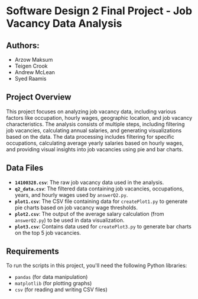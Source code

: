 # Software Design 2 Final Project - Job Vacancy Data Analysis

## Authors:
- Arzow Maksum
- Teigen Crook 
- Andrew McLean 
- Syed Raamis 

## Project Overview

This project focuses on analyzing job vacancy data, including various factors like occupation, hourly wages, geographic location, and job vacancy characteristics. The analysis consists of multiple steps, including filtering job vacancies, calculating annual salaries, and generating visualizations based on the data. The data processing includes filtering for specific occupations, calculating average yearly salaries based on hourly wages, and providing visual insights into job vacancies using pie and bar charts. 

## Data Files

- **`14100328.csv`**: The raw job vacancy data used in the analysis.
- **`q2_data.csv`**: The filtered data containing job vacancies, occupations, years, and hourly wages used by `answerQ2.py`.
- **`plot1.csv`**: The CSV file containing data for `createPlot1.py` to generate pie charts based on job vacancy wage thresholds.
- **`plot2.csv`**: The output of the average salary calculation (from `answerQ2.py`) to be used in data visualization.
- **`plot3.csv`**: Contains data used for `createPlot3.py` to generate bar charts on the top 5 job vacancies.

## Requirements

To run the scripts in this project, you'll need the following Python libraries:

- `pandas` (for data manipulation)
- `matplotlib` (for plotting graphs)
- `csv` (for reading and writing CSV files)
